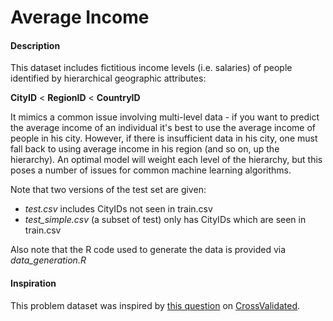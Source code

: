 # Average Income

#### Description
This dataset includes fictitious income levels (i.e. salaries) of people identified by hierarchical geographic attributes:

**CityID** < **RegionID** < **CountryID**

It mimics a common issue involving multi-level data - if you want to predict the average income of an individual it's best to use the average income of people in his city.  However, if there is insufficient data in his city, one must fall back to using average income in his region (and so on, up the hierarchy). An optimal model will weight each level of the hierarchy, but this poses a number of issues for common machine learning algorithms.

Note that two versions of the test set are given:

- *test.csv* includes CityIDs not seen in train.csv
- *test_simple.csv* (a subset of test) only has CityIDs which are seen in train.csv

Also note that the R code used to generate the data is provided via *data_generation.R*

#### Inspiration
This problem dataset was inspired by [this question](http://stats.stackexchange.com/questions/221358/how-to-deal-with-hierarchical-nested-data-in-machine-learning) on [CrossValidated](http://stats.stackexchange.com/).